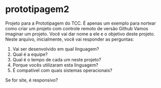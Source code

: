 # prototipagem2
Projeto para a  Prototipagem do TCC. É apenas um exemplo para nortear como criar um projeto com controle remoto de versão Github
Vamos imaginar um projeto. Você vai dar nome a ele e o objetivo deste projeto.
Neste arquivo, inicialmente, você vai responder as perguntas:

1) Vai ser desenvolvido em qual linguagem?
2) Qual é a equipe?
3) Qual é o tempo de cada um neste projeto?
4) Porque vocês utilizaram esta linguagem?
5) É compatível com quais sistemas operacionais?

Se for site, é responsivo?
